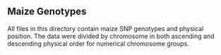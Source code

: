 ## Maize Genotypes

All files in this directory contain maize SNP genotypes and physical position. The data were divided by chromosome in both ascending and descending physical order for numerical chromosome groups.
